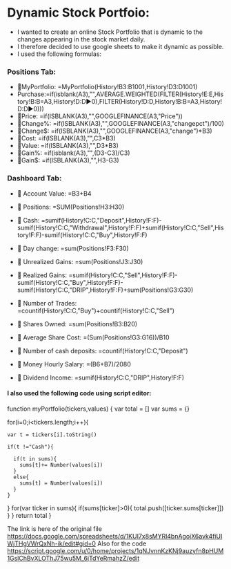 # Dynamic Stock Portfoio:

* I wanted to create an online Stock Portfolio that is dynamic to the changes appearing in the stock market daily.
* I therefore decided to use google sheets to make it dynamic as possible.
* I used the following formulas:

### Positions Tab:
* 🔸MyPortfolio: =MyPortfolio(History!B3:B1001,History!D3:D1001)    
* Purchase:=if(isblank(A3),"",AVERAGE.WEIGHTED(FILTER(History!E:E,History!B:B=A3,History!D:D▶0),FILTER(History!D:D,History!B:B=A3,History!D:D▶0)))
* 🔸Price: =if(ISBLANK(A3),"",GOOGLEFINANCE(A3,"Price"))
* 🔸Change%: =if(ISBLANK(A3),"",GOOGLEFINANCE(A3,"changepct")/100)
* 🔸Change$: =if(ISBLANK(A3),"",GOOGLEFINANCE(A3,"change")*B3)
* 🔸Cost: =if(ISBLANK(A3),"",C3*B3)
* 🔸Value: =if(ISBLANK(A3),"",D3*B3)
* 🔸Gain%: =if(isblank(A3),"",(D3-C3)/C3)
* 🔸Gain$: =if(ISBLANK(A3),"",H3-G3)
      
### Dashboard Tab:
* 🔸 Account Value: =B3+B4
* 🔸 Positions: =SUM(Positions!H3:H30)
* 🔸 Cash: =sumif(History!C:C,"Deposit",History!F:F)-sumif(History!C:C,"Withdrawal",History!F:F)+sumif(History!C:C,"Sell",History!F:F)-sumif(History!C:C,"Buy",History!F:F)

* 🔸 Day change: =sum(Positions!F3:F30)
* 🔸 Unrealized Gains: =sum(Positions!J3:J30)
* 🔸 Realized Gains: =sumif(History!C:C,"Sell",History!F:F)-sumif(History!C:C,"Buy",History!F:F)-sumif(History!C:C,"DRIP",History!F:F)+sum(Positions!G3:G30)

* 🔸 Number of Trades: =countif(History!C:C,"Buy")+countif(History!C:C,"Sell")
* 🔸 Shares Owned: =sum(Positions!B3:B20)
* 🔸 Average Share Cost: =(Sum(Positions!G3:G16))/B10
* 🔸 Number of cash deposits: =countif(History!C:C,"Deposit")
* 🔸 Money Hourly Salary: =(B6+B7)/2080
* 🔸 Dividend Income: =sumif(History!C:C,"DRIP",History!F:F)

#### I also used the following code using script editor:
function myPortfolio(tickers,values) {
   var total = []
   var sums = {}

   for(i=0;i<tickers.length;i++){

    var t = tickers[i].toString()

    if(t !="Cash"){

      if(t in sums){
        sums[t]+= Number(values[i])
      }
      else{
        sums[t] = Number(values[i])
      }
    }
   }
   for(var ticker in sums){
      if(sums[ticker]>0){
        total.push([ticker.sums[ticker]])
      }
   }
   return total
}


The link is here of the original file https://docs.google.com/spreadsheets/d/1KUI7x8sMYRl4bnAgojX6avk4fiUIWjTHgVWrQxNh-ik/edit#gid=0
Also for the code https://script.google.com/u/0/home/projects/1qNJvnnKzKNj9auzyfn8pHUM1GslChBvXLOThJ75wu5M_6jTdYeRmahzZ/edit
